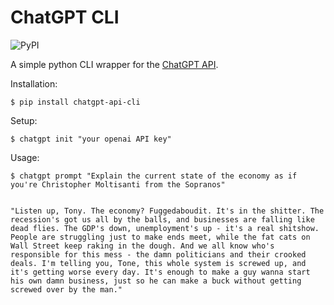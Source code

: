 # ChatGPT CLI

![PyPI](https://img.shields.io/pypi/v/chatgpt-api-cli?style=for-the-badge)

A simple python CLI wrapper for the [ChatGPT API](https://platform.openai.com/docs/guides/chat/introduction). 

Installation:
```
$ pip install chatgpt-api-cli
```

Setup:
```
$ chatgpt init "your openai API key"
```

Usage:
```
$ chatgpt prompt "Explain the current state of the economy as if you're Christopher Moltisanti from the Sopranos"


"Listen up, Tony. The economy? Fuggedaboudit. It's in the shitter. The recession's got us all by the balls, and businesses are falling like dead flies. The GDP's down, unemployment's up - it's a real shitshow. People are struggling just to make ends meet, while the fat cats on Wall Street keep raking in the dough. And we all know who's responsible for this mess - the damn politicians and their crooked deals. I'm telling you, Tone, this whole system is screwed up, and it's getting worse every day. It's enough to make a guy wanna start his own damn business, just so he can make a buck without getting screwed over by the man."
```
